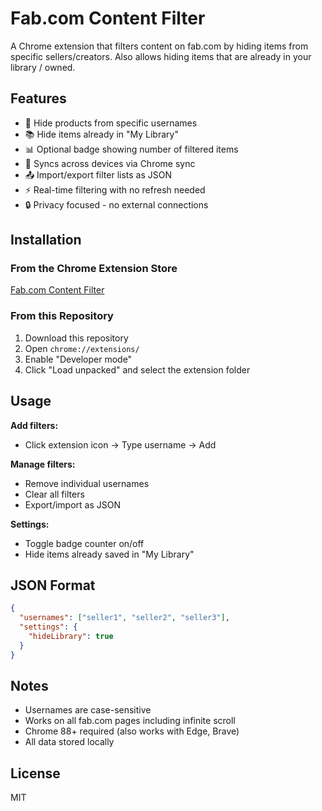 # Fab.com Content Filter

A Chrome extension that filters content on fab.com by hiding items from specific sellers/creators. Also allows hiding items that are already in your library / owned.

## Features

- 🚫 Hide products from specific usernames
- 📚 Hide items already in "My Library"
- 📊 Optional badge showing number of filtered items
- 💾 Syncs across devices via Chrome sync
- 📤 Import/export filter lists as JSON
- ⚡ Real-time filtering with no refresh needed
- 🔒 Privacy focused - no external connections

## Installation

### From the Chrome Extension Store 

[Fab.com Content Filter](https://chromewebstore.google.com/detail/fabcom-seller-username-fi/pjgcfbmdffhjdihbonmmckgihbakhdcp)

### From this Repository

1. Download this repository
2. Open `chrome://extensions/`
3. Enable "Developer mode"
4. Click "Load unpacked" and select the extension folder

## Usage

**Add filters:**
- Click extension icon → Type username → Add

**Manage filters:**
- Remove individual usernames
- Clear all filters
- Export/import as JSON

**Settings:**
- Toggle badge counter on/off
- Hide items already saved in "My Library"

## JSON Format

```json
{
  "usernames": ["seller1", "seller2", "seller3"],
  "settings": {
    "hideLibrary": true
  }
}
```

## Notes

- Usernames are case-sensitive
- Works on all fab.com pages including infinite scroll
- Chrome 88+ required (also works with Edge, Brave)
- All data stored locally

## License

MIT